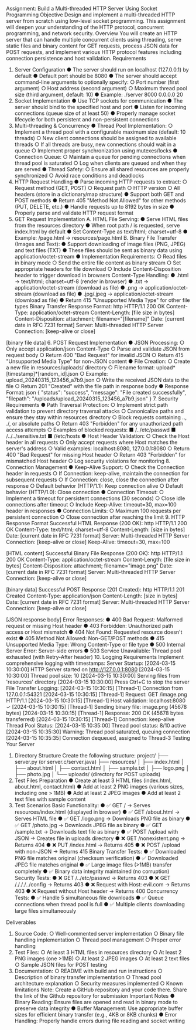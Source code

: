 Assignment: Build a Multi-threaded HTTP
Server Using Socket Programming
Objective
Design and implement a multi-threaded HTTP server from scratch using low-level socket
programming. This assignment will deepen your understanding of the HTTP protocol,
concurrent programming, and network security.
Overview
You will create an HTTP server that can handle multiple concurrent clients using threading,
serve static files and binary content for GET requests, process JSON data for POST requests,
and implement various HTTP protocol features including connection persistence and host
validation.
Requirements

1. Server Configuration
   ● The server should run on localhost (127.0.0.1) by default
   ● Default port should be 8080
   ● The server should accept command-line arguments to optionally specify:
   ○ Port number (first argument)
   ○ Host address (second argument)
   ○ Maximum thread pool size (third argument, default: 10)
   ● Example: ./server 8000 0.0.0.0 20
2. Socket Implementation
   ● Use TCP sockets for communication
   ● The server should bind to the specified host and port
   ● Listen for incoming connections (queue size of at least 50)
   ● Properly manage socket lifecycle for both persistent and non-persistent connections
3. Multi-threading & Concurrency
   ● Thread Pool Implementation:
   ○ Implement a thread pool with a configurable maximum size (default: 10 threads)
   ○ New client connections should be assigned to available threads
   ○ If all threads are busy, new connections should wait in a queue
   ○ Implement proper synchronization using mutexes/locks
   ● Connection Queue:
   ○ Maintain a queue for pending connections when thread pool is saturated
   ○ Log when clients are queued and when they are served
   ● Thread Safety:
   ○ Ensure all shared resources are properly synchronized
   ○ Avoid race conditions and deadlocks
4. HTTP Request Handling
   ● Parse incoming HTTP requests to extract:
   ○ Request method (GET, POST)
   ○ Request path
   ○ HTTP version
   ○ All headers (store in a dictionary/map structure)
   ● Support both GET and POST methods
   ● Return 405 "Method Not Allowed" for other methods (PUT, DELETE, etc.)
   ● Handle requests up to 8192 bytes in size
   ● Properly parse and validate HTTP request format
5. GET Request Implementation
   A. HTML File Serving:
   ● Serve HTML files from the resources directory
   ● When root path / is requested, serve index.html by default
   ● Set Content-Type as text/html; charset=utf-8
   ● Example: /page.html → resources/page.html
   B. Binary File Transfer (Images and Text):
   ● Support downloading of image files (PNG, JPEG) and text files (TXT)
   ● These files should be sent as binary data using application/octet-stream
   ● Implementation Requirements:
   ○ Read files in binary mode
   ○ Send the entire file content as binary stream
   ○ Set appropriate headers for file download
   ○ Include Content-Disposition header to trigger download in browsers
   Content-Type Handling:
   ● .html → text/html; charset=utf-8 (render in browser)
   ● .txt → application/octet-stream (download as file)
   ● .png → application/octet-stream (download as file)
   ● .jpg/.jpeg → application/octet-stream (download as file)
   ● Return 415 "Unsupported Media Type" for other file types
   Binary Transfer Response Format:
   http
   HTTP/1.1 200 OK
   Content-Type: application/octet-stream
   Content-Length: [file size in bytes]
   Content-Disposition: attachment; filename="[filename]"
   Date: [current date in RFC 7231 format]
   Server: Multi-threaded HTTP Server
   Connection: [keep-alive or close]

[binary file data] 6. POST Request Implementation
● JSON Processing:
○ Only accept application/json Content-Type
○ Parse and validate JSON from request body
○ Return 400 "Bad Request" for invalid JSON
○ Return 415 "Unsupported Media Type" for non-JSON content
● File Creation:
○ Create a new file in resources/uploads/ directory
○ Filename format: upload*[timestamp]*[random_id].json
○ Example: upload_20240315_123456_a7b9.json
○ Write the received JSON data to the file
○ Return 201 "Created" with the file path in response body
● Response Format:
json
{
"status": "success",
"message": "File created successfully",
"filepath": "/uploads/upload_20240315_123456_a7b9.json"
} 7. Security Requirements
● Path Traversal Protection:
○ Implement strict path validation to prevent directory traversal attacks
○ Canonicalize paths and ensure they stay within resources directory
○ Block requests containing .., ./, or absolute paths
○ Return 403 "Forbidden" for any unauthorized path access attempts
○ Examples of blocked requests:
■ /../etc/passwd
■ /../../sensitive.txt
■ //etc/hosts
● Host Header Validation:
○ Check the Host header in all requests
○ Only accept requests where Host matches the server's address
○ Valid examples: localhost:8080, 127.0.0.1:8080
○ Return 400 "Bad Request" for missing Host header
○ Return 403 "Forbidden" for mismatched Host header
○ Log security violations for monitoring 8. Connection Management
● Keep-Alive Support:
○ Check the Connection header in requests
○ If Connection: keep-alive, maintain the connection for subsequent
requests
○ If Connection: close, close the connection after response
○ Default behavior (HTTP/1.1): Keep connection alive
○ Default behavior (HTTP/1.0): Close connection
● Connection Timeout:
○ Implement a timeout for persistent connections (30 seconds)
○ Close idle connections after timeout
○ Include Keep-Alive: timeout=30, max=100 header in responses
● Connection Limits:
○ Maximum 100 requests per persistent connection
○ Close connection after reaching the limit 9. HTTP Response Format
Successful HTML Response (200 OK):
http
HTTP/1.1 200 OK
Content-Type: text/html; charset=utf-8
Content-Length: [size in bytes]
Date: [current date in RFC 7231 format]
Server: Multi-threaded HTTP Server
Connection: [keep-alive or close]
Keep-Alive: timeout=30, max=100

[HTML content]
Successful Binary File Response (200 OK):
http
HTTP/1.1 200 OK
Content-Type: application/octet-stream
Content-Length: [file size in bytes]
Content-Disposition: attachment; filename="image.png"
Date: [current date in RFC 7231 format]
Server: Multi-threaded HTTP Server
Connection: [keep-alive or close]

[binary data]
Successful POST Response (201 Created):
http
HTTP/1.1 201 Created
Content-Type: application/json
Content-Length: [size in bytes]
Date: [current date in RFC 7231 format]
Server: Multi-threaded HTTP Server
Connection: [keep-alive or close]

[JSON response body]
Error Responses:
● 400 Bad Request: Malformed request or missing Host header
● 403 Forbidden: Unauthorized path access or Host mismatch
● 404 Not Found: Requested resource doesn't exist
● 405 Method Not Allowed: Non-GET/POST methods
● 415 Unsupported Media Type: Wrong Content-Type or file type
● 500 Internal Server Error: Server-side errors
● 503 Service Unavailable: Thread pool exhausted (with Retry-After header) 10. Logging Requirements
Implement comprehensive logging with timestamps:
Server Startup:
[2024-03-15 10:30:00] HTTP Server started on http://127.0.0.1:8080
[2024-03-15 10:30:00] Thread pool size: 10
[2024-03-15 10:30:00] Serving files from 'resources' directory
[2024-03-15 10:30:00] Press Ctrl+C to stop the server
File Transfer Logging:
[2024-03-15 10:30:15] [Thread-1] Connection from 127.0.0.1:54321
[2024-03-15 10:30:15] [Thread-1] Request: GET /image.png HTTP/1.1
[2024-03-15 10:30:15] [Thread-1] Host validation: localhost:8080 ✓
[2024-03-15 10:30:15] [Thread-1] Sending binary file: image.png (45678 bytes)
[2024-03-15 10:30:15] [Thread-1] Response: 200 OK (45678 bytes transferred)
[2024-03-15 10:30:15] [Thread-1] Connection: keep-alive
Thread Pool Status:
[2024-03-15 10:35:00] Thread pool status: 8/10 active
[2024-03-15 10:35:30] Warning: Thread pool saturated, queuing connection
[2024-03-15 10:35:35] Connection dequeued, assigned to Thread-3
Testing Your Server

1. Directory Structure
   Create the following structure:
   project/
   ├── server.py (or server.c/server.java)
   ├── resources/
   │ ├── index.html
   │ ├── about.html
   │ ├── contact.html
   │ ├── sample.txt
   │ ├── logo.png
   │ ├── photo.jpg
   │ └── uploads/ (directory for POST uploads)
2. Test Files Preparation
   ● Create at least 3 HTML files (index.html, about.html, contact.html)
   ● Add at least 2 PNG images (various sizes, including one > 1MB)
   ● Add at least 2 JPEG images
   ● Add at least 2 text files with sample content
3. Test Scenarios
   Basic Functionality:
   ● ✅ GET / → Serves resources/index.html (displayed in browser)
   ● ✅ GET /about.html → Serves HTML file
   ● ✅ GET /logo.png → Downloads PNG file as binary
   ● ✅ GET /photo.jpg → Downloads JPEG file as binary
   ● ✅ GET /sample.txt → Downloads text file as binary
   ● ✅ POST /upload with JSON → Creates file in uploads directory
   ● ❌ GET /nonexistent.png → Returns 404
   ● ❌ PUT /index.html → Returns 405
   ● ❌ POST /upload with non-JSON → Returns 415
   Binary Transfer Tests:
   ● ✅ Downloaded PNG file matches original (checksum verification)
   ● ✅ Downloaded JPEG file matches original
   ● ✅ Large image files (>1MB) transfer completely
   ● ✅ Binary data integrity maintained (no corruption)
   Security Tests:
   ● ❌ GET /../etc/passwd → Returns 403
   ● ❌ GET /./././../config → Returns 403
   ● ❌ Request with Host: evil.com → Returns 403
   ● ❌ Request without Host header → Returns 400
   Concurrency Tests:
   ● ✅ Handle 5 simultaneous file downloads
   ● ✅ Queue connections when thread pool is full
   ● ✅ Multiple clients downloading large files simultaneously

Deliverables

1.  Source Code:
    ○ Well-commented server implementation
    ○ Binary file handling implementation
    ○ Thread pool management
    ○ Proper error handling
2.  Test Files:
    ○ At least 3 HTML files in resources directory
    ○ At least 2 PNG images (one >1MB)
    ○ At least 2 JPEG images
    ○ At least 2 text files
    ○ Sample JSON files for POST testing
3.  Documentation:
    ○ README with build and run instructions
    ○ Description of binary transfer implementation
    ○ Thread pool architecture explanation
    ○ Security measures implemented
    ○ Known limitations
    Note: Create a GitHub repository and your code there. Share the link of the Github repository for
    submission
    Important Notes
    ● Binary Reading: Ensure files are opened and read in binary mode to preserve data
    integrity
    ● Buffer Management: Use appropriate buffer sizes for efficient binary transfer (e.g., 4KB
    or 8KB chunks)
    ● Error Handling: Properly handle errors during file reading and socket writing
